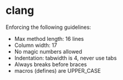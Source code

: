 # clang

Enforcing the following guidelines:

* Max method length: 16 lines
* Column width: 17
* No magic numbers allowed
* Indentation: tabwidth is 4, never use tabs
* Always breaks before braces
* macros (defines) are UPPER_CASE